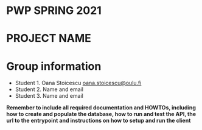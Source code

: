 # PWP SPRING 2021
# PROJECT NAME
# Group information
* Student 1. Oana Stoicescu oana.stoicescu@oulu.fi
* Student 2. Name and email
* Student 3. Name and email

__Remember to include all required documentation and HOWTOs, including how to create and populate the database, how to run and test the API, the url to the entrypoint and instructions on how to setup and run the client__


